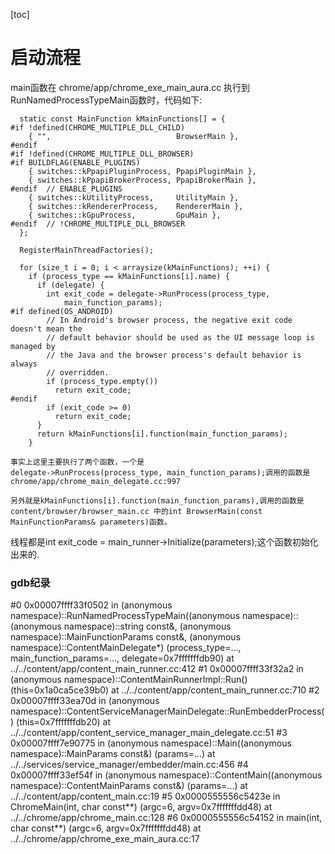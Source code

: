 [toc]

# 启动流程
main函数在
chrome/app/chrome_exe_main_aura.cc
执行到RunNamedProcessTypeMain函数时，代码如下:
```
  static const MainFunction kMainFunctions[] = {
#if !defined(CHROME_MULTIPLE_DLL_CHILD)
    { "",                            BrowserMain },
#endif
#if !defined(CHROME_MULTIPLE_DLL_BROWSER)
#if BUILDFLAG(ENABLE_PLUGINS)
    { switches::kPpapiPluginProcess, PpapiPluginMain },
    { switches::kPpapiBrokerProcess, PpapiBrokerMain },
#endif  // ENABLE_PLUGINS
    { switches::kUtilityProcess,     UtilityMain },
    { switches::kRendererProcess,    RendererMain },
    { switches::kGpuProcess,         GpuMain },
#endif  // !CHROME_MULTIPLE_DLL_BROWSER
  };

  RegisterMainThreadFactories();

  for (size_t i = 0; i < arraysize(kMainFunctions); ++i) {
    if (process_type == kMainFunctions[i].name) {
      if (delegate) {
        int exit_code = delegate->RunProcess(process_type,
            main_function_params);
#if defined(OS_ANDROID)
        // In Android's browser process, the negative exit code doesn't mean the
        // default behavior should be used as the UI message loop is managed by
        // the Java and the browser process's default behavior is always
        // overridden.
        if (process_type.empty())
          return exit_code;
#endif
        if (exit_code >= 0)
          return exit_code;
      }
      return kMainFunctions[i].function(main_function_params); 
    }

事实上这里主要执行了两个函数，一个是
delegate->RunProcess(process_type, main_function_params);调用的函数是
chrome/app/chrome_main_delegate.cc:997

另外就是kMainFunctions[i].function(main_function_params),调用的函数是
content/browser/browser_main.cc 中的int BrowserMain(const MainFunctionParams& parameters)函数。

```
线程都是int exit_code = main_runner->Initialize(parameters);这个函数初始化出来的.

### gdb纪录

#0  0x00007ffff33f0502 in (anonymous namespace)::RunNamedProcessTypeMain((anonymous namespace)::(anonymous namespace)::string const&, (anonymous namespace)::MainFunctionParams const&, (anonymous namespace)::ContentMainDelegate*) (process_type=..., main_function_params=..., delegate=0x7fffffffdb90) at ../../content/app/content_main_runner.cc:412
#1  0x00007ffff33f32a2 in (anonymous namespace)::ContentMainRunnerImpl::Run() (this=0x1a0ca5ce39b0)
    at ../../content/app/content_main_runner.cc:710
#2  0x00007ffff33ea70d in (anonymous namespace)::ContentServiceManagerMainDelegate::RunEmbedderProcess() (this=0x7fffffffdb20)
    at ../../content/app/content_service_manager_main_delegate.cc:51
#3  0x00007ffff7e90775 in (anonymous namespace)::Main((anonymous namespace)::MainParams const&) (params=...)
    at ../../services/service_manager/embedder/main.cc:456
#4  0x00007ffff33ef54f in (anonymous namespace)::ContentMain((anonymous namespace)::ContentMainParams const&) (params=...)
    at ../../content/app/content_main.cc:19
#5  0x0000555556c5423e in ChromeMain(int, char const**) (argc=6, argv=0x7fffffffdd48) at ../../chrome/app/chrome_main.cc:128
#6  0x0000555556c54152 in main(int, char const**) (argc=6, argv=0x7fffffffdd48) at ../../chrome/app/chrome_exe_main_aura.cc:17



